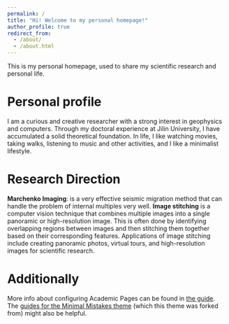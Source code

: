 ```yaml
---
permalink: /
title: "Hi! Welcome to my personal homepage!"
author_profile: true
redirect_from: 
  - /about/
  - /about.html
---
```


This is my personal homepage, used to share my scientific research and personal life.

Personal profile
======
I am a curious and creative researcher with a strong interest in geophysics and computers. Through my doctoral experience at Jilin University, I have accumulated a solid theoretical foundation.
In life, I like watching movies, taking walks, listening to music and other activities, and I like a minimalist lifestyle.

Research Direction
======
**Marchenko Imaging**: is a very effective seismic migration method that can handle the problem of internal multiples very well.
**Image stitching** is a computer vision technique that combines multiple images into a single panoramic or high-resolution image. This is often done by identifying overlapping regions between images and then stitching them together based on their corresponding features. Applications of image stitching include creating panoramic photos, virtual tours, and high-resolution images for scientific research.

Additionally
======
More info about configuring Academic Pages can be found in [the guide](https://academicpages.github.io/markdown/). The [guides for the Minimal Mistakes theme](https://mmistakes.github.io/minimal-mistakes/docs/configuration/) (which this theme was forked from) might also be helpful.
